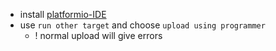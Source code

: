 - install [platformio-IDE](http://platformio.org/platformio-ide)
- use `run other target` and choose `upload using programmer`
    - ! normal upload will give errors
